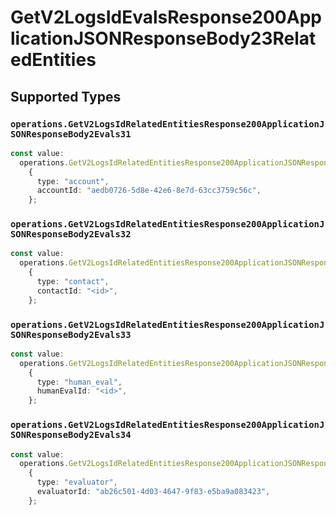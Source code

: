 # GetV2LogsIdEvalsResponse200ApplicationJSONResponseBody23RelatedEntities


## Supported Types

### `operations.GetV2LogsIdRelatedEntitiesResponse200ApplicationJSONResponseBody2Evals31`

```typescript
const value:
  operations.GetV2LogsIdRelatedEntitiesResponse200ApplicationJSONResponseBody2Evals31 =
    {
      type: "account",
      accountId: "aedb0726-5d8e-42e6-8e7d-63cc3759c56c",
    };
```

### `operations.GetV2LogsIdRelatedEntitiesResponse200ApplicationJSONResponseBody2Evals32`

```typescript
const value:
  operations.GetV2LogsIdRelatedEntitiesResponse200ApplicationJSONResponseBody2Evals32 =
    {
      type: "contact",
      contactId: "<id>",
    };
```

### `operations.GetV2LogsIdRelatedEntitiesResponse200ApplicationJSONResponseBody2Evals33`

```typescript
const value:
  operations.GetV2LogsIdRelatedEntitiesResponse200ApplicationJSONResponseBody2Evals33 =
    {
      type: "human_eval",
      humanEvalId: "<id>",
    };
```

### `operations.GetV2LogsIdRelatedEntitiesResponse200ApplicationJSONResponseBody2Evals34`

```typescript
const value:
  operations.GetV2LogsIdRelatedEntitiesResponse200ApplicationJSONResponseBody2Evals34 =
    {
      type: "evaluator",
      evaluatorId: "ab26c501-4d03-4647-9f83-e5ba9a083423",
    };
```

